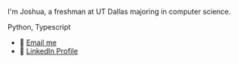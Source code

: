 I'm Joshua, a freshman at UT Dallas majoring in computer science.

Python, Typescript

- 📧 [Email me](mailto:joshuamoinzadeh@gmail.com)
- 🔗 [LinkedIn Profile](https://www.linkedin.com/in/joshua-moinzadeh/)


